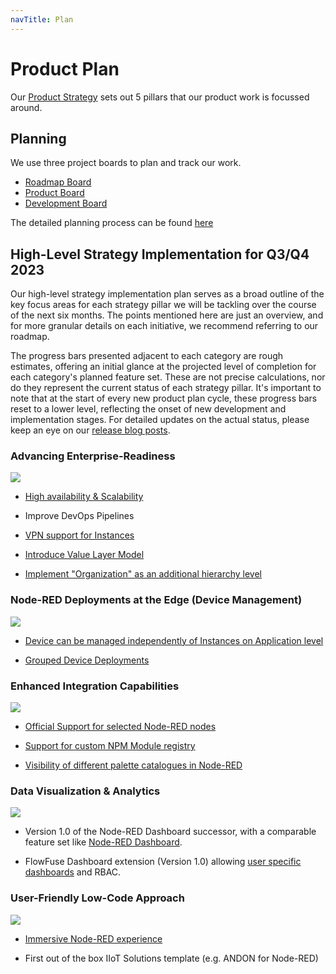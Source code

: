 ```yaml
---
navTitle: Plan
---
```

# Product Plan

Our [Product Strategy](/handbook/product/strategy.md) sets out 5 pillars that our product work is focussed around.

## Planning

We use three project boards to plan and track our work.

 - [Roadmap Board](https://github.com/orgs/FlowFuse/projects/5)
 - [Product Board](https://github.com/orgs/FlowFuse/projects/3/views/1)
 - [Development Board](https://github.com/orgs/FlowFuse/projects/1/views/1)

The detailed planning process can be found [here](../development/releases/planning.md)

## High-Level Strategy Implementation for Q3/Q4 2023

Our high-level strategy implementation plan serves as a broad outline of the key focus areas for each strategy pillar we will be tackling over the course of the next six months. The points mentioned here are just an overview, and for more granular details on each initiative, we recommend referring to our roadmap.

The progress bars presented adjacent to each category are rough estimates, offering an initial glance at the projected level of completion for each category's planned feature set. These are not precise calculations, nor do they represent the current status of each strategy pillar. It's important to note that at the start of every new product plan cycle, these progress bars reset to a lower level, reflecting the onset of new development and implementation stages. For detailed updates on the actual status, please keep an eye on our [release blog posts](/blog/releases/).

### Advancing Enterprise-Readiness 
![](https://geps.dev/progress/30)

- [High availability & Scalability](https://github.com/FlowFuse/flowforge/issues/1678)

- Improve DevOps Pipelines

- [VPN support for Instances](https://github.com/FlowFuse/flowforge/issues/1570)

- [Introduce Value Layer Model](https://github.com/FlowFuse/flowforge/issues/2167)

- [Implement "Organization" as an additional hierarchy level](https://github.com/FlowFuse/flowforge/issues/2338)


### Node-RED Deployments at the Edge (Device Management)
![](https://geps.dev/progress/0)

- [Device can be managed independently of Instances on Application level](https://github.com/FlowFuse/flowforge/issues/2334)

- [Grouped Device Deployments](https://github.com/FlowFuse/flowforge/issues/1509)

### Enhanced Integration Capabilities
![](https://geps.dev/progress/0)

- [Official Support for selected Node-RED nodes](https://github.com/FlowFuse/flowforge/issues/1901)

- [Support for custom NPM Module registry](https://github.com/FlowFuse/flowforge/issues/217)

- [Visibility of different palette catalogues in Node-RED](https://github.com/node-red/node-red/issues/4057)


### Data Visualization & Analytics
![](https://geps.dev/progress/5)

- Version 1.0 of the Node-RED Dashboard successor, with a comparable feature set like [Node-RED Dashboard](https://github.com/node-red/node-red-dashboard).

- FlowFuse Dashboard extension (Version 1.0) allowing [user specific dashboards](https://github.com/FlowFuse/flowforge-nr-dashboard/issues/1) and RBAC.

### User-Friendly Low-Code Approach 
![](https://geps.dev/progress/0)

- [Immersive Node-RED experience](https://github.com/FlowFuse/flowforge/issues/2246)

- First out of the box IIoT Solutions template (e.g. ANDON for Node-RED)